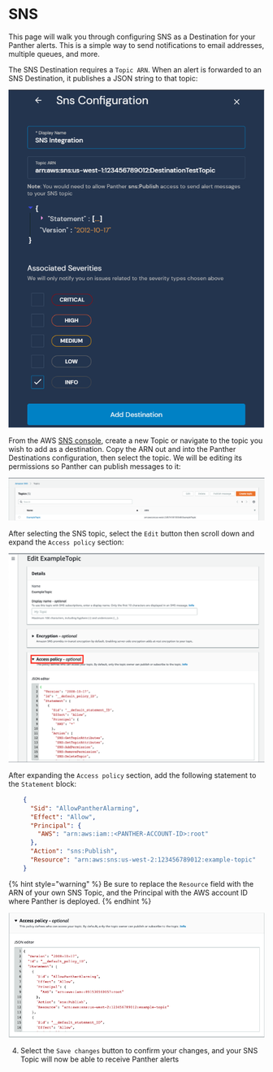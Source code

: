 # SNS

This page will walk you through configuring SNS as a Destination for your Panther alerts. This is a simple way to send notifications to email addresses, multiple queues, and more.

The SNS Destination requires a `Topic ARN`. When an alert is forwarded to an SNS Destination, it publishes a JSON string to that topic:

![](../.gitbook/assets/destinations/sns-panther.png)

From the AWS [SNS console](https://us-west-2.console.aws.amazon.com/sns/v3/home#/topics), create a new Topic or navigate to the topic you wish to add as a destination. Copy the ARN out and into the Panther Destinations configuration, then select the topic. We will be editing its permissions so Panther can publish messages to it:

![](../.gitbook/assets/destinations/sns1.png)

After selecting the SNS topic, select the `Edit` button then scroll down and expand the `Access policy` section:

![](../.gitbook/assets/destinations/sns2.png)

After expanding the `Access policy` section, add the following statement to the `Statement` block:

```json
    {
      "Sid": "AllowPantherAlarming",
      "Effect": "Allow",
      "Principal": {
        "AWS": "arn:aws:iam::<PANTHER-ACCOUNT-ID>:root"
      },
      "Action": "sns:Publish",
      "Resource": "arn:aws:sns:us-west-2:123456789012:example-topic"
    }
```

{% hint style="warning" %}
Be sure to replace the `Resource` field with the ARN of your own SNS Topic, and the Principal with the AWS account ID where Panther is deployed.
{% endhint %}

![](../.gitbook/assets/destinations/sns3.png)

4. Select the `Save changes` button to confirm your changes, and your SNS Topic will now be able to receive Panther alerts
